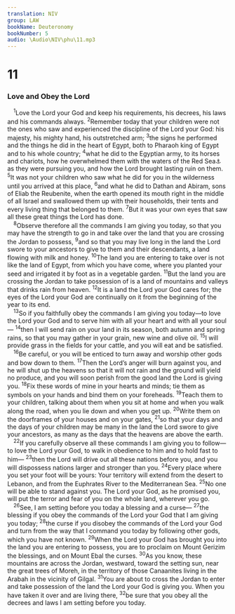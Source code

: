 ```yaml
---
translation: NIV
group: LAW
bookName: Deuteronomy 
bookNumber: 5
audio: \Audio\NIV\phu\11.mp3
---
```


<div class="title"><h1>11</h1><h3>Love and Obey the Lord </h3></div>
<span class="verse phu_11_1"> <sup>1</sup>Love the Lord your God and keep his requirements, his decrees, his laws and his commands always. </span>
<span class="verse phu_11_2"><sup>2</sup>Remember today that your children were not the ones who saw and experienced the discipline of the Lord your God: his majesty, his mighty hand, his outstretched arm; </span>
<span class="verse phu_11_3"><sup>3</sup>the signs he performed and the things he did in the heart of Egypt, both to Pharaoh king of Egypt and to his whole country; </span>
<span class="verse phu_11_4"><sup>4</sup>what he did to the Egyptian army, to its horses and chariots, how he overwhelmed them with the waters of the Red Sea<a data-toggle="tooltip" data-placement="bottom" title="Or the Sea of Reeds">⚓</a> as they were pursuing you, and how the Lord brought lasting ruin on them. </span>
<span class="verse phu_11_5"><sup>5</sup>It was not your children who saw what he did for you in the wilderness until you arrived at this place, </span>
<span class="verse phu_11_6"><sup>6</sup>and what he did to Dathan and Abiram, sons of Eliab the Reubenite, when the earth opened its mouth right in the middle of all Israel and swallowed them up with their households, their tents and every living thing that belonged to them. </span>
<span class="verse phu_11_7"><sup>7</sup>But it was your own eyes that saw all these great things the Lord has done. <br/></span>
<span class="verse phu_11_8"> <sup>8</sup>Observe therefore all the commands I am giving you today, so that you may have the strength to go in and take over the land that you are crossing the Jordan to possess, </span>
<span class="verse phu_11_9"><sup>9</sup>and so that you may live long in the land the Lord swore to your ancestors to give to them and their descendants, a land flowing with milk and honey. </span>
<span class="verse phu_11_10"><sup>10</sup>The land you are entering to take over is not like the land of Egypt, from which you have come, where you planted your seed and irrigated it by foot as in a vegetable garden. </span>
<span class="verse phu_11_11"><sup>11</sup>But the land you are crossing the Jordan to take possession of is a land of mountains and valleys that drinks rain from heaven. </span>
<span class="verse phu_11_12"><sup>12</sup>It is a land the Lord your God cares for; the eyes of the Lord your God are continually on it from the beginning of the year to its end. <br/></span>
<span class="verse phu_11_13"> <sup>13</sup>So if you faithfully obey the commands I am giving you today—to love the Lord your God and to serve him with all your heart and with all your soul— </span>
<span class="verse phu_11_14"><sup>14</sup>then I will send rain on your land in its season, both autumn and spring rains, so that you may gather in your grain, new wine and olive oil. </span>
<span class="verse phu_11_15"><sup>15</sup>I will provide grass in the fields for your cattle, and you will eat and be satisfied. <br/></span>
<span class="verse phu_11_16"> <sup>16</sup>Be careful, or you will be enticed to turn away and worship other gods and bow down to them. </span>
<span class="verse phu_11_17"><sup>17</sup>Then the Lord’s anger will burn against you, and he will shut up the heavens so that it will not rain and the ground will yield no produce, and you will soon perish from the good land the Lord is giving you. </span>
<span class="verse phu_11_18"><sup>18</sup>Fix these words of mine in your hearts and minds; tie them as symbols on your hands and bind them on your foreheads. </span>
<span class="verse phu_11_19"><sup>19</sup>Teach them to your children, talking about them when you sit at home and when you walk along the road, when you lie down and when you get up. </span>
<span class="verse phu_11_20"><sup>20</sup>Write them on the doorframes of your houses and on your gates, </span>
<span class="verse phu_11_21"><sup>21</sup>so that your days and the days of your children may be many in the land the Lord swore to give your ancestors, as many as the days that the heavens are above the earth. <br/></span>
<span class="verse phu_11_22"> <sup>22</sup>If you carefully observe all these commands I am giving you to follow—to love the Lord your God, to walk in obedience to him and to hold fast to him— </span>
<span class="verse phu_11_23"><sup>23</sup>then the Lord will drive out all these nations before you, and you will dispossess nations larger and stronger than you. </span>
<span class="verse phu_11_24"><sup>24</sup>Every place where you set your foot will be yours: Your territory will extend from the desert to Lebanon, and from the Euphrates River to the Mediterranean Sea. </span>
<span class="verse phu_11_25"><sup>25</sup>No one will be able to stand against you. The Lord your God, as he promised you, will put the terror and fear of you on the whole land, wherever you go. <br/></span>
<span class="verse phu_11_26"> <sup>26</sup>See, I am setting before you today a blessing and a curse— </span>
<span class="verse phu_11_27"><sup>27</sup>the blessing if you obey the commands of the Lord your God that I am giving you today; </span>
<span class="verse phu_11_28"><sup>28</sup>the curse if you disobey the commands of the Lord your God and turn from the way that I command you today by following other gods, which you have not known. </span>
<span class="verse phu_11_29"><sup>29</sup>When the Lord your God has brought you into the land you are entering to possess, you are to proclaim on Mount Gerizim the blessings, and on Mount Ebal the curses. </span>
<span class="verse phu_11_30"><sup>30</sup>As you know, these mountains are across the Jordan, westward, toward the setting sun, near the great trees of Moreh, in the territory of those Canaanites living in the Arabah in the vicinity of Gilgal. </span>
<span class="verse phu_11_31"><sup>31</sup>You are about to cross the Jordan to enter and take possession of the land the Lord your God is giving you. When you have taken it over and are living there, </span>
<span class="verse phu_11_32"><sup>32</sup>be sure that you obey all the decrees and laws I am setting before you today. <br/></span>
